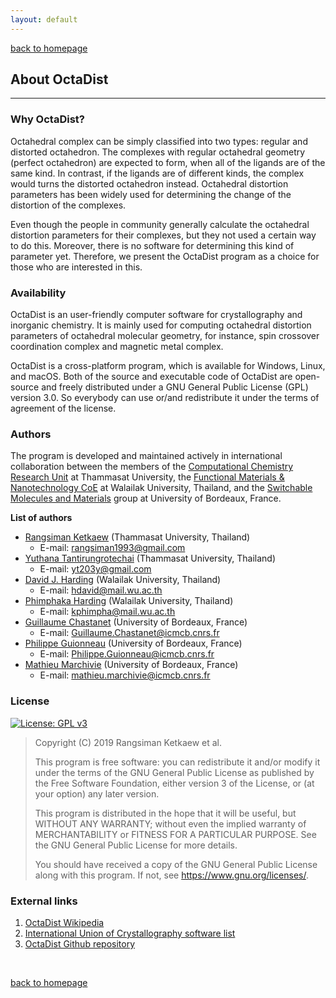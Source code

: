 ```yaml
---
layout: default
---
```

[back to homepage](./)

## About OctaDist
***

### Why OctaDist?

Octahedral complex can be simply classified into two types: regular and 
distorted octahedron. The complexes with regular octahedral geometry 
(perfect octahedron) are expected to form, when all of the ligands 
are of the same kind. In contrast, if the ligands are of different kinds, 
the complex would turns the distorted octahedron instead. Octahedral distortion 
parameters has been widely used for determining the change of the distortion 
of the complexes. 

Even though the people in community generally calculate the octahedral distortion 
parameters for their complexes, but they not used a certain way to do this. 
Moreover, there is no software for determining this kind of parameter yet. 
Therefore, we present the OctaDist program as a choice for those who are 
interested in this.

### Availability

OctaDist is an user-friendly computer software for crystallography and 
inorganic chemistry. It is mainly used for computing octahedral distortion 
parameters of octahedral molecular geometry, for instance, spin crossover 
coordination complex and magnetic metal complex.

OctaDist is a cross-platform program, which is available for Windows, Linux, 
and macOS. Both of the source and executable code of OctaDist are open-source 
and freely distributed under a GNU General Public License (GPL) version 3.0.
So everybody can use or/and redistribute it under the terms of agreement 
of the license.

### Authors

The program is developed and maintained actively in international collaboration between 
the members of the [Computational Chemistry Research Unit][CCRU] at Thammasat University, 
the [Functional Materials & Nanotechnology CoE][FunLab] at Walailak University, Thailand, and 
the [Switchable Molecules and Materials][SWM] group at University of Bordeaux, France.

[CCRU]: https://sites.google.com/site/compchem403/
[FunLab]: https://www.funtechwu.com/
[SWM]: http://www.icmcb-bordeaux.cnrs.fr/spip.php?rubrique85

**List of authors**

- [Rangsiman Ketkaew][RK-website] (Thammasat University, Thailand) 
  - E-mail: rangsiman1993@gmail.com
- [Yuthana Tantirungrotechai][YT-website] (Thammasat University, Thailand)
  - E-mail: yt203y@gmail.com
- [David J. Harding][DH-website] (Walailak University, Thailand)
  - E-mail: hdavid@mail.wu.ac.th
- [Phimphaka Harding][PH-website] (Walailak University, Thailand)
  - E-mail: kphimpha@mail.wu.ac.th
- [Guillaume Chastanet][MM-website] (University of Bordeaux, France)
  - E-mail: Guillaume.Chastanet@icmcb.cnrs.fr
- [Philippe Guionneau][MM-website] (University of Bordeaux, France)
  - E-mail: Philippe.Guionneau@icmcb.cnrs.fr
- [Mathieu Marchivie][MM-website] (University of Bordeaux, France)
  - E-mail: mathieu.marchivie@icmcb.cnrs.fr
  
[RK-website]: https://rangsimanketkaew.github.io/
[YT-website]: https://sites.google.com/site/compchem403/people/faculty/yuthana
[DH-website]: https://www.funtechwu.com/david-j-harding
[PH-website]: https://www.funtechwu.com/phimphaka-harding
[MM-website]: http://www.icmcb-bordeaux.cnrs.fr/spip.php?article562

### License

[![License: GPL v3][GPL-badge]][GPL-link]

[GPL-badge]: https://img.shields.io/badge/License-GPLv3-blue.svg
[GPL-link]: https://www.gnu.org/licenses/gpl-3.0

> Copyright (C) 2019  Rangsiman Ketkaew et al.
> 
> This program is free software: you can redistribute it and/or modify
> it under the terms of the GNU General Public License as published by
> the Free Software Foundation, either version 3 of the License, or
> (at your option) any later version.
>
> This program is distributed in the hope that it will be useful,
> but WITHOUT ANY WARRANTY; without even the implied warranty of
> MERCHANTABILITY or FITNESS FOR A PARTICULAR PURPOSE.  See the
> GNU General Public License for more details.
>
> You should have received a copy of the GNU General Public License
> along with this program.  If not, see <https://www.gnu.org/licenses/>.


### External links

1. [OctaDist Wikipedia][octadist-wiki]
2. [International Union of Crystallography software list][octadist-iucr]
3. [OctaDist Github repository][octadist-github]

[octadist-wiki]: https://en.wikipedia.org/wiki/OctaDist
[octadist-iucr]: https://www.iucr.org/resources/other-directories/software/octadist
[octadist-github]: https://github.com/OctaDist/OctaDist

<br/>

[back to homepage](./)
